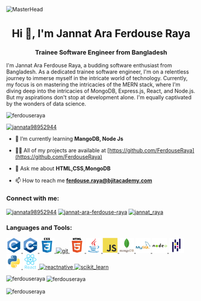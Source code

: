 ![MasterHead](https://trisya.com/myimg/child/Website%20Design.gif)

<h1 align="center">Hi 👋, I'm Jannat Ara Ferdouse Raya</h1>
<h3 align="center">Trainee Software Engineer from Bangladesh</h3>
<p>I'm Jannat Ara Ferdouse Raya, a budding software enthusiast from Bangladesh. As a dedicated trainee software engineer, I'm on a relentless journey to immerse myself in the intricate world of technology. Currently, my focus is on mastering the intricacies of the MERN stack, where I'm diving deep into the intricacies of MongoDB, Express.js, React, and Node.js. But my aspirations don't stop at development alone. I'm equally captivated by the wonders of data science.</p>
<p align="left"> <img src="https://komarev.com/ghpvc/?username=ferdouseraya&label=Profile%20views&color=0e75b6&style=flat" alt="ferdouseraya" /> </p>

<p align="left"> <a href="https://twitter.com/jannata98952944" target="blank"><img src="https://img.shields.io/twitter/follow/jannata98952944?logo=twitter&style=for-the-badge" alt="jannata98952944" /></a> </p>

- 🌱 I’m currently learning **MangoDB, Node Js**

- 👨‍💻 All of my projects are available at [https://github.com/FerdouseRaya](https://github.com/FerdouseRaya)

- 💬 Ask me about **HTML,CSS,MongoDB**

- 📫 How to reach me **ferdouse.raya@bjitacademy.com**

<h3 align="left">Connect with me:</h3>
<p align="left">
<a href="https://twitter.com/jannata98952944" target="blank"><img align="center" src="https://raw.githubusercontent.com/rahuldkjain/github-profile-readme-generator/master/src/images/icons/Social/twitter.svg" alt="jannata98952944" height="30" width="40" /></a>
<a href="https://linkedin.com/in/jannat-ara-ferdouse-raya" target="blank"><img align="center" src="https://raw.githubusercontent.com/rahuldkjain/github-profile-readme-generator/master/src/images/icons/Social/linked-in-alt.svg" alt="jannat-ara-ferdouse-raya" height="30" width="40" /></a>
<a href="https://www.hackerrank.com/jannat_raya" target="blank"><img align="center" src="https://raw.githubusercontent.com/rahuldkjain/github-profile-readme-generator/master/src/images/icons/Social/hackerrank.svg" alt="jannat_raya" height="30" width="40" /></a>
</p>

<h3 align="left">Languages and Tools:</h3>
<p align="left"> <a href="https://www.cprogramming.com/" target="_blank" rel="noreferrer"> <img src="https://raw.githubusercontent.com/devicons/devicon/master/icons/c/c-original.svg" alt="c" width="40" height="40"/> </a> <a href="https://www.w3schools.com/cpp/" target="_blank" rel="noreferrer"> <img src="https://raw.githubusercontent.com/devicons/devicon/master/icons/cplusplus/cplusplus-original.svg" alt="cplusplus" width="40" height="40"/> </a> <a href="https://www.w3schools.com/css/" target="_blank" rel="noreferrer"> <img src="https://raw.githubusercontent.com/devicons/devicon/master/icons/css3/css3-original-wordmark.svg" alt="css3" width="40" height="40"/> </a> <a href="https://git-scm.com/" target="_blank" rel="noreferrer"> <img src="https://www.vectorlogo.zone/logos/git-scm/git-scm-icon.svg" alt="git" width="40" height="40"/> </a> <a href="https://www.w3.org/html/" target="_blank" rel="noreferrer"> <img src="https://raw.githubusercontent.com/devicons/devicon/master/icons/html5/html5-original-wordmark.svg" alt="html5" width="40" height="40"/> </a> <a href="https://www.java.com" target="_blank" rel="noreferrer"> <img src="https://raw.githubusercontent.com/devicons/devicon/master/icons/java/java-original.svg" alt="java" width="40" height="40"/> </a> <a href="https://developer.mozilla.org/en-US/docs/Web/JavaScript" target="_blank" rel="noreferrer"> <img src="https://raw.githubusercontent.com/devicons/devicon/master/icons/javascript/javascript-original.svg" alt="javascript" width="40" height="40"/> </a> <a href="https://www.mongodb.com/" target="_blank" rel="noreferrer"> <img src="https://raw.githubusercontent.com/devicons/devicon/master/icons/mongodb/mongodb-original-wordmark.svg" alt="mongodb" width="40" height="40"/> </a> <a href="https://www.mysql.com/" target="_blank" rel="noreferrer"> <img src="https://raw.githubusercontent.com/devicons/devicon/master/icons/mysql/mysql-original-wordmark.svg" alt="mysql" width="40" height="40"/> </a> <a href="https://nodejs.org" target="_blank" rel="noreferrer"> <img src="https://raw.githubusercontent.com/devicons/devicon/master/icons/nodejs/nodejs-original-wordmark.svg" alt="nodejs" width="40" height="40"/> </a> <a href="https://pandas.pydata.org/" target="_blank" rel="noreferrer"> <img src="https://raw.githubusercontent.com/devicons/devicon/2ae2a900d2f041da66e950e4d48052658d850630/icons/pandas/pandas-original.svg" alt="pandas" width="40" height="40"/> </a> <a href="https://www.python.org" target="_blank" rel="noreferrer"> <img src="https://raw.githubusercontent.com/devicons/devicon/master/icons/python/python-original.svg" alt="python" width="40" height="40"/> </a> <a href="https://reactjs.org/" target="_blank" rel="noreferrer"> <img src="https://raw.githubusercontent.com/devicons/devicon/master/icons/react/react-original-wordmark.svg" alt="react" width="40" height="40"/> </a> <a href="https://reactnative.dev/" target="_blank" rel="noreferrer"> <img src="https://reactnative.dev/img/header_logo.svg" alt="reactnative" width="40" height="40"/> </a> <a href="https://scikit-learn.org/" target="_blank" rel="noreferrer"> <img src="https://upload.wikimedia.org/wikipedia/commons/0/05/Scikit_learn_logo_small.svg" alt="scikit_learn" width="40" height="40"/> </a> </p>

<p><img align="left" src="https://github-readme-stats.vercel.app/api/top-langs?username=ferdouseraya&show_icons=true&locale=en&layout=compact" alt="ferdouseraya" /></p>

<p>&nbsp;<img align="center" src="https://github-readme-stats.vercel.app/api?username=ferdouseraya&show_icons=true&locale=en" alt="ferdouseraya" /></p>

<p><img align="center" src="https://github-readme-streak-stats.herokuapp.com/?user=ferdouseraya&" alt="ferdouseraya" /></p>


